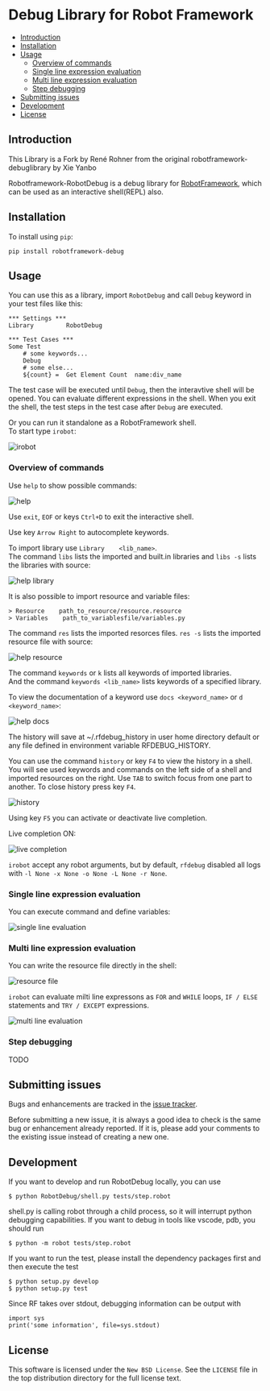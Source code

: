 # Debug Library for Robot Framework

- [Introduction](#introduction)
- [Installation](#installation)
- [Usage](#usage)
    - [Overview of commands](#overview-of-commands)
    - [Single line expression evaluation](#single-line-expression-evaluation)
    - [Multi line expression evaluation](#multi-line-expression-evaluation)
    - [Step debugging](#step-debugging)
- [Submitting issues](#submitting-issues)
- [Development](#development)
- [License](#license)

## Introduction

This Library is a Fork by René Rohner from the original robotframework-debuglibrary by Xie Yanbo


Robotframework-RobotDebug is a debug library for [RobotFramework](https://robotframework.org),
which can be used as an interactive shell(REPL) also.

## Installation

To install using `pip`:

    pip install robotframework-debug

## Usage

You can use this as a library, import `RobotDebug` and call `Debug` keyword in your test files like this:


    *** Settings ***
    Library         RobotDebug

    *** Test Cases ***
    Some Test
        # some keywords...
        Debug
        # some else...
        ${count} =  Get Element Count  name:div_name

The test case will be executed until `Debug`, then the interavtive shell will be opened. You can evaluate different expressions in the shell. When you exit the shell, the test steps in the test case after `Debug` are executed.

Or you can run it standalone as a RobotFramework shell.  
To start type `irobot`:

![irobot](res\irobot.png)


### Overview of commands

Use `help` to show possible commands:  

![help](res\help_image.png)

Use `exit`, `EOF` or keys `Ctrl+D` to exit the interactive shell.

Use key `Arrow Right` to autocomplete keywords.

To import library use  `Library    <lib_name>`.  
The command `libs` lists the imported and built.in libraries and `libs -s` lists the libraries with source:  

![help library](res/libs_image.png)

It is also possible to import resource and variable files:


    > Resource    path_to_resource/resource.resource
    > Variables    path_to_variablesfile/variables.py

The command `res` lists the imported resorces files.
`res -s` lists the imported resource file with source: 

![help resource](res/help_res.png)

The command `keywords` or `k` lists all keywords of imported libraries.  
And the command `keywords <lib_name>` lists keywords of a specified library.

To view the documentation of a keyword use `docs <keyword_name>` or `d <keyword_name>`:

![help docs](res/docs.png)

The history will save at ~/.rfdebug_history in user home directory default or any file defined in environment variable RFDEBUG_HISTORY.

You can use the command `history` or key `F4` to view the history in a shell. You will see used keywords and commands on the left side of a shell and imported resources on the right. Use `TAB` to switch focus from one part to another. To close history press key `F4`.

![history](res/history.png)

Using key `F5` you can activate or deactivate live completion.

Live completion ON:

![live completion](res/live_completion.gif)

`irobot` accept any robot arguments, but by default, `rfdebug` disabled all logs with `-l None -x None -o None -L None -r None`.

### Single line expression evaluation

You can execute command and define variables:  

![single line evaluation](res/singleline_example.png)

### Multi line expression evaluation  

You can write the resource file directly in the shell:

![resource file](res/resource.png)

`irobot`  can evaluate milti line expressons as `FOR` and `WHILE` loops, `IF / ELSE` statements and `TRY / EXCEPT` expressions.

![multi line evaluation](res/multiline_example.png)

### Step debugging

TODO

## Submitting issues

Bugs and enhancements are tracked in the [issue tracker](https://github.com/imbus/robotframework-debug/issues).

Before submitting a new issue, it is always a good idea to check is the same bug or enhancement already reported. If it is, please add your comments to the existing issue instead of creating a new one.

## Development

If you want to develop and run RobotDebug locally, you can use

    $ python RobotDebug/shell.py tests/step.robot

shell.py is calling robot through a child process, so it will interrupt python debugging capabilities. If you want to debug in tools like vscode, pdb, you should run

    $ python -m robot tests/step.robot

If you want to run the test, please install the dependency packages first and then execute the test

    $ python setup.py develop
    $ python setup.py test

Since RF takes over stdout, debugging information can be output with

    import sys
    print('some information', file=sys.stdout)

## License

This software is licensed under the `New BSD License`. See the `LICENSE` file in the top distribution directory for the full license text.